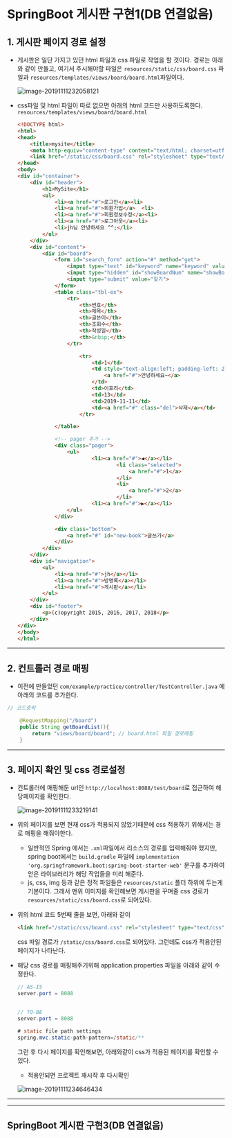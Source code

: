 # SpringBoot 게시판 구현1(DB 연결없음)



## 1. 게시판 페이지 경로 설정

- 게시판은 일단 가지고 있던 html 파일과 css 파일로 작업을 할 것이다. 
  경로는 아래와 같이 만들고, 여기서 주시해야할 파일은 `resources/static/css/board.css` 파일과 `resources/templates/views/board/board.html`파일이다.

  ![image-20191111232058121](https://github.com/Yujaehyeong/SpringBoot-with-IntelliJ/blob/master/%EC%9D%B4%EB%AF%B8%EC%A7%80/springboot/%EA%B2%8C%EC%8B%9C%ED%8C%90%ED%8E%98%EC%9D%B4%EC%A7%80%EA%B2%BD%EB%A1%9C.PNG)



- css파일 및 html 파일이 따로 없으면 아래의 html 코드만 사용하도록한다.
  `resources/templates/views/board/board.html`
  
  ```html
  <!DOCTYPE html>
  <html>
  <head>
      <title>mysite</title>
      <meta http-equiv="content-type" content="text/html; charset=utf-8">
      <link href="/static/css/board.css" rel="stylesheet" type="text/css">
  </head>
  <body>
  <div id="container">
      <div id="header">
          <h1>MySite</h1>
          <ul>
              <li><a href="#">로그인</a><li>
              <li><a href="#">회원가입</a>	<li>
              <li><a href="#">회원정보수정</a><li>
              <li><a href="#">로그아웃</a><li>
              <li>jh님 안녕하세요 ^^;</li>
          </ul>
      </div>
      <div id="content">
          <div id="board">
              <form id="search_form" action="#" method="get">
                  <input type="text" id="keyword" name="keyword" value="검색어를 입력해주세요.">
                  <input type="hidden" id="showBoardNum" name="showBoardNum" value="${showBoardNum}">
                  <input type="submit" value="찾기">
              </form>
              <table class="tbl-ex">
                  <tr>
                      <th>번호</th>
                      <th>제목</th>
                      <th>글쓴이</th>
                      <th>조회수</th>
                      <th>작성일</th>
                      <th>&nbsp;</th>
                  </tr>
  
                      <tr>
                          <td>1</td>
                          <td style="text-align:left; padding-left: 20px">
                              <a href="#">안녕하세요~</a>
                          </td>
                          <td>이효리</td>
                          <td>13</td>
                          <td>2019-11-11</td>
                          <td><a href="#" class="del">삭제</a></td>
                      </tr>
  
              </table>
  
              <!-- pager 추가 -->
              <div class="pager">
                  <ul>
                          <li><a href="#">◀</a></li>
                                  <li class="selected">
                                      <a href="#">1</a>
                                  </li>
                                  <li>
                                      <a href="#">2</a>
                                  </li>
                          <li><a href="#">▶</a></li>
                  </ul>
              </div>
  
              <div class="bottom">
                  <a href="#" id="new-book">글쓰기</a>
              </div>
          </div>
      </div>
      <div id="navigation">
          <ul>
              <li><a href="#">jh</a></li>
              <li><a href="#">방명록</a></li>
              <li><a href="#">게시판</a></li>
          </ul>
      </div>
      <div id="footer">
          <p>(c)opyright 2015, 2016, 2017, 2018</p>
      </div>
  </div>
  </body>
  </html>
  ```

------



## 2. 컨트롤러 경로 매핑



- 이전에 만들었던 `com/example/practice/controller/TestController.java` 에 아래의 코드를 추가한다.

```java
// 코드중략

    @RequestMapping("/board")
    public String getBoardList(){
        return "views/board/board"; // board.html 파일 경로매핑
    }
```



------



## 3. 페이지 확인 및 css 경로설정



- 컨트롤러에 매핑해둔 url인 ` http://localhost:8088/test/board `로 접근하여 해당페이지를 확인한다.
  

  ![image-20191111233219141](https://github.com/Yujaehyeong/SpringBoot-with-IntelliJ/blob/master/%EC%9D%B4%EB%AF%B8%EC%A7%80/springboot/%EA%B2%8C%EC%8B%9C%ED%8C%90%ED%8E%98%EC%9D%B4%EC%A7%80%EC%A0%91%EA%B7%BC.PNG)



- 위의 페이지를 보면 현재 css가 적용되지 않았기때문에 css 적용하기 위해서는 경로 매핑을 해줘야한다. 
  - 일반적인 Spring 에서는 `.xml`파일에서 리소스의 경로를 입력해줘야 했지만, spring boot에서는 
    `build.gradle` 파일에  `implementation 'org.springframework.boot:spring-boot-starter-web'` 문구를 추가하여 얻은 라이브러리가 해당 작업들을 미리 해준다. 
  - js, css, img 등과 같은 정적 파일들은 `resources/static` 폴더 하위에 두는게 기본이다. 그래서 맨위 이미지를 확인해보면 게시판을 꾸며줄 css 경로가 `resources/static/css/board.css`로 되어있다.



- 위의 html 코드 5번째 줄을 보면, 아래와 같이

  ```html
  <link href="/static/css/board.css" rel="stylesheet" type="text/css">
  ```

  css 파일 경로가 `/static/css/board.css`로 되어있다. 그런데도 css가 적용안된 페이지가 나타난다.

- 해당 css 경로를 매핑해주기위해 application.properties 파일을 아래와 같이 수정한다.

  ```java
  // AS-IS
  server.port = 8088
  
  
  // TO-BE
  server.port = 8088
  
  # static file path settings
  spring.mvc.static-path-pattern=/static/**
  ```

  그런 후 다시 페이지를 확인해보면, 아래와같이 css가 적용된 페이지를 확인할 수 있다.

  * 적용안되면 프로젝트 재시작 후 다시확인
    

  ![image-20191111234646434](https://github.com/Yujaehyeong/SpringBoot-with-IntelliJ/blob/master/%EC%9D%B4%EB%AF%B8%EC%A7%80/springboot/css%EA%B2%BD%EB%A1%9C%EC%84%A4%EC%A0%95%ED%9B%84%ED%8E%98%EC%9D%B4%EC%A7%80.PNG)

------





------




## SpringBoot 게시판 구현3(DB 연결없음)

